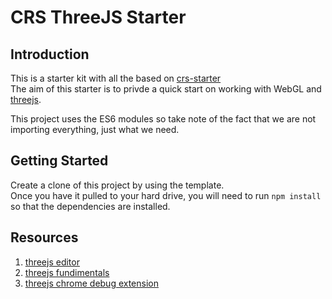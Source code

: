 # CRS ThreeJS Starter

## Introduction

This is a starter kit with all the based on [crs-starter](https://github.com/caperaven/crs-starter)  
The aim of this starter is to privde a quick start on working with WebGL and [threejs](https://threejs.org/docs/index.html#manual/en/introduction/Creating-a-scene).

This project uses the ES6 modules so take note of the fact that we are not importing everything, just what we need.

## Getting Started

Create a clone of this project by using the template.  
Once you have it pulled to your hard drive, you will need to run `npm install` so that the dependencies are installed.

## Resources

1. [threejs editor](https://threejs.org/editor/)
1. [threejs fundimentals](https://threejsfundamentals.org/)
1. [threejs chrome debug extension](https://chrome.google.com/webstore/detail/threejs-developer-tools/ebpnegggocnnhleeicgljbedjkganaek?hl=en)


